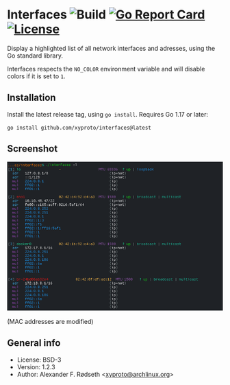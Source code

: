 # Interfaces ![Build](https://github.com/xyproto/interfaces/workflows/Build/badge.svg) [![Go Report Card](https://goreportcard.com/badge/github.com/xyproto/interfaces)](https://goreportcard.com/report/github.com/xyproto/interfaces) [![License](https://img.shields.io/badge/license-BSD-green.svg?style=flat)](https://raw.githubusercontent.com/xyproto/interfaces/main/LICENSE)

Display a highlighted list of all network interfaces and adresses, using the Go standard library.

Interfaces respects the `NO_COLOR` environment variable and will disable colors if it is set to `1`.

## Installation

Install the latest release tag, using `go install`. Requires Go 1.17 or later:

    go install github.com/xyproto/interfaces@latest

## Screenshot

![screenshot](img/screenshot.png)

(MAC addresses are modified)

## General info

* License: BSD-3
* Version: 1.2.3
* Author: Alexander F. Rødseth &lt;xyproto@archlinux.org&gt;
